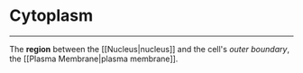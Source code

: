 # Cytoplasm
---
The **region** between the [[Nucleus|nucleus]] and the cell's *outer boundary*, the [[Plasma Membrane|plasma membrane]].
